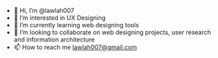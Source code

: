 - 👋 Hi, I’m @lawlah007
- 👀 I’m interested in UX Designing
- 🌱 I’m currently learning web designing tools
- 💞️ I’m looking to collaborate on web designing projects, user research and information architecture
- 📫 How to reach me lawlah007@gmail.com

<!---
lawlah007/lawlah007 is a ✨ special ✨ repository because its `README.md` (this file) appears on your GitHub profile.
You can click the Preview link to take a look at your changes.
--->

